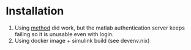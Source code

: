# Installation

1. Using [method](https://gitlab.com/doronbehar/nix-matlab) did work, but the
   matlab authentication server keeps failing so it is unusable even with login.
2. Using docker image + simulink build (see devenv.nix)
